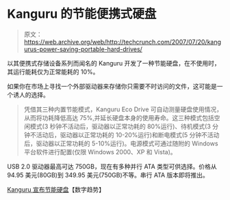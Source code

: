 # Kanguru 的节能便携式硬盘

> 原文：<https://web.archive.org/web/http://techcrunch.com/2007/07/20/kangurus-power-saving-portable-hard-drives/>

以其便携式存储设备系列而闻名的 Kanguru 开发了一种节能硬盘，在不使用时，其运行能耗仅为正常能耗的 10%。

如果你在市场上寻找一个外部驱动器来存储你只需要不时访问的文件，这可能是一个诱人的选择。

> 凭借其三种内置节能模式，Kanguru Eco Drive 可自动测量硬盘使用情况，从而将功耗降低高达 75%,并延长硬盘本身的使用寿命。这三种模式包括空闲模式(3 秒钟不活动后，驱动器以正常功耗的 80%运行)、待机模式(3 分钟不活动后，驱动器以正常功耗的 10-20%运行)和断电模式(5 分钟不活动后，驱动器以正常功耗的 5-10%运行)。电源模式可通过随附的 Windows 平台软件进行配置(仅限 Windows 2000、XP 和 Vista)。

USB 2.0 驱动器最高可达 750GB，现在有多种并行 ATA 类型可供选择。价格从 94.95 美元(80GB)到 349.95 美元(750GB)不等。串行 ATA 版本即将推出。

[Kanguru 宣布节能硬盘](https://web.archive.org/web/20140311005558/http://news.digitaltrends.com/news/story/13635/kanguru_announces_power_saving_hard_drives)【数字趋势】